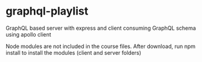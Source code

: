 # graphql-playlist
GraphQL based server with express and client consuming GraphQL schema using apollo client

Node modules are not included in the course files. After download, run npm install to install the modules (client and server folders)
